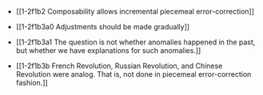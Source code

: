 - [[1-2f1b2 Composability allows incremental piecemeal error-correction]]

- [[1-2f1b3a0 Adjustments should be made gradually]]
- [[1-2f1b3a1 The question is not whether anomalies happened in the past, but whether we have explanations for such anomalies.]]
- [[1-2f1b3b French Revolution, Russian Revolution, and Chinese Revolution were analog. That is, not done in piecemeal error-correction fashion.]]

